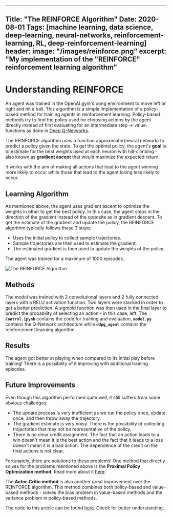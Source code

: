 -----
Title: "The REINFORCE Algorithm"
Date: 2020-08-01
Tags: [machine learning, data science, deep-learning, neural-networks, reinforcement-learning, RL, deep-reinforcement-learning]
header:
  image: "/images/reinforce.png"
excerpt: "My implementation of the "REINFORCE" reinforcement learning algorithm"
-----


# Understanding REINFORCE

An agent was trained in the OpenAI gym's pong environment to move left or right and hit a ball. This algorithm is a simple implementation of a policy-based method for training agents in reinforcement learning. Policy-based methods try to find the policy used for choosing actions by the agent directly instead of first evaluating for an intermediate step -> value-functions as done in [Deep Q-Networks](https://khaulat.github.io/Deep-Q-Networks(DQN)/).

The REINFORCE algorithm uses a function approximator(neural network) to predict a policy given the state. To get the optimal policy, the agent's **goal** is to estimate for the best weights used at each neuron with hill-climbing - also known as **gradient ascent** that would maximize the expected return.

It works with the aim of making all actions that lead to the agent winning more likely to occur while those that lead to the agent losing less likely to occur.


## Learning Algorithm

As mentioned above, the agent uses gradient ascent to optimize the weights in other to get the best policy. In this case, the agent steps in the direction of the gradient instead of the opposite as in gradient descent. To get the estimate of the gradient and update the policy, the REINFORCE algorithm typically follows these 3 steps;

- Uses the initial policy to collect sample trajectories.
- Sample trajectories are then used to estimate the gradient.
- The estimated gradient is then used to update the weights of the policy.

The agent was trained for a maximum of 1000 episodes.


<img src="{{ site.url }}{{ site.baseurl }}/images/reinforce_alg.png" alt="The REINFORCE Algorithm">


## Methods

The model was trained with 2 convolutional layers and 2 fully connected layers with a RELU activation function. Two layers were stacked in order to get a better prediction. A sigmoid function was then used in the final layer to predict the probability of selecting an action - in this case, left.
The **`Control.ipynb`** contains the code for training and evaluation, **`model.py`** contains the Q-Network architecture while **`ddpg_agent`** contains the reinforcement learning algorithm.


## Results

The agent got better at playing when compared to its initial play before training! There is a possibility of it improving with additional training episodes.


## Future Improvements

Even though this algorithm performed quite well, it still suffers from some obvious challenges;

- The update process is very inefficient as we run the policy once, update once, and then throw away the trajectory.
- The gradient estimate is very noisy. There is the possibility of collecting trajectories that may not be representative of the policy.
- There is no clear credit assignment. The fact that an action leads to a win doesn't mean it is the best action and the fact that it leads to a loss doesn't mean it is a bad action. The dependence of the credit on the final actions is not clear.

Fortunately, there are solutions to these problems! One method that directly solves for the problems mentioned above is the **Proximal Policy Optimization method**. Read more about it [here]().

The **Actor-Critic method** is also another great improvement over the REINFORCE algorithm. This method combines both policy-based and value-based methods - solves the bias problem in value-based methods and the variance problem in policy-based methods.

The code to this article can be found [here](https://github.com/Khaulat/Deep_Reinforcement_Learning/tree/master/PONG_with_REINFORCE). Check for better understanding.


